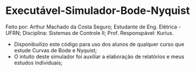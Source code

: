# Executável-Simulador-Bode-Nyquist
Feito por: Arthur Machado da Costa Seguro; Estudante de Eng. Elétrica - UFRN; Disciplina: Sistemas de Controle II; Prof. Responspável: Kurius.

- Disponibuilizo este código para uso dos alunos de qualquer curso que estude Curvas de Bode e Nyquist;
- O intuito deste simulador foi auxiliar a elaboração de relatórios e meus estudos individuais;

